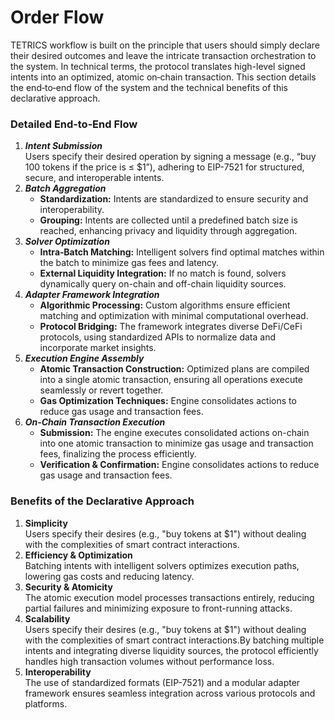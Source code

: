 # Order Flow

TETRICS workflow is built on the principle that users should simply declare their desired outcomes and leave the intricate transaction orchestration to the system. In technical terms, the protocol translates high-level signed intents into an optimized, atomic on‑chain transaction. This section details the end‑to‑end flow of the system and the technical benefits of this declarative approach.

### Detailed End‑to‑End Flow

1. _**Intent Submission**_\
   Users specify their desired operation by signing a message (e.g., “buy 100 tokens if the price is ≤ $1”), adhering to EIP-7521 for structured, secure, and interoperable intents.
2. _**Batch Aggregation**_
   * **Standardization:** Intents are standardized to ensure security and interoperability.
   * **Grouping:** Intents are collected until a predefined batch size is reached, enhancing privacy and liquidity through aggregation.
3. _**Solver Optimization**_
   * **Intra‑Batch Matching:** Intelligent solvers find optimal matches within the batch to minimize gas fees and latency.
   * **External Liquidity Integration:** If no match is found, solvers dynamically query on-chain and off-chain liquidity sources.
4. _**Adapter Framework Integration**_
   * **Algorithmic Processing:** Custom algorithms ensure efficient matching and optimization with minimal computational overhead.
   * **Protocol Bridging:** The framework integrates diverse DeFi/CeFi protocols, using standardized APIs to normalize data and incorporate market insights.
5. _**Execution Engine Assembly**_
   * **Atomic Transaction Construction:** Optimized plans are compiled into a single atomic transaction, ensuring all operations execute seamlessly or revert together.
   * **Gas Optimization Techniques:** Engine consolidates actions to reduce gas usage and transaction fees.
6. _**On‑Chain Transaction Execution**_
   * **Submission:** The engine executes consolidated actions on-chain into one atomic transaction to minimize gas usage and transaction fees, finalizing the process efficiently.
   * **Verification & Confirmation:** Engine consolidates actions to reduce gas usage and transaction fees.

### Benefits of the Declarative Approach

1. **Simplicity**\
   Users specify their desires (e.g., "buy tokens at $1") without dealing with the complexities of smart contract interactions.
2. **Efficiency & Optimization**\
   Batching intents with intelligent solvers optimizes execution paths, lowering gas costs and reducing latency.
3. **Security & Atomicity**\
   The atomic execution model processes transactions entirely, reducing partial failures and minimizing exposure to front-running attacks.
4. **Scalability**\
   Users specify their desires (e.g., "buy tokens at $1") without dealing with the complexities of smart contract interactions.By batching multiple intents and integrating diverse liquidity sources, the protocol efficiently handles high transaction volumes without performance loss.
5. **Interoperability**\
   The use of standardized formats (EIP-7521) and a modular adapter framework ensures seamless integration across various protocols and platforms.
